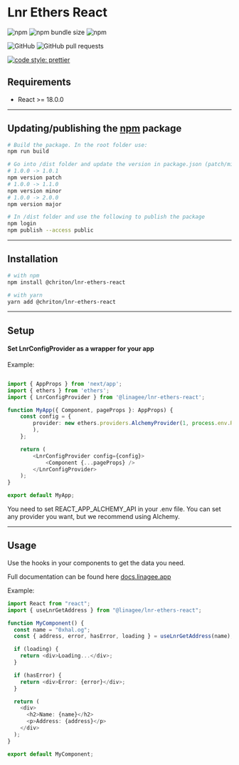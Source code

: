 
# Lnr Ethers React

![npm](https://img.shields.io/npm/v/@chriton/lnr-ethers-react)
![npm bundle size](https://img.shields.io/bundlephobia/min/@chriton/lnr-ethers-react)
![npm](https://img.shields.io/npm/dw/@chriton/lnr-ethers-react)

![GitHub](https://img.shields.io/github/license/Chriton/lnr-ethers-react)
![GitHub pull requests](https://img.shields.io/github/issues-pr-raw/Chriton/lnr-ethers-react)

[![code style: prettier](https://img.shields.io/badge/code_style-prettier-ff69b4.svg?style=flat-square)](https://github.com/prettier/prettier)

## Requirements

- React >= 18.0.0

---

## Updating/publishing the [npm](https://www.npmjs.com/) package

```bash
# Build the package. In the root folder use:
npm run build

# Go into /dist folder and update the version in package.json (patch/minor/major). You can do it manually or use one of the following commands:
# 1.0.0 -> 1.0.1
npm version patch
# 1.0.0 -> 1.1.0
npm version minor
# 1.0.0 -> 2.0.0
npm version major

# In /dist folder and use the following to publish the package
npm login
npm publish --access public
```

---

## Installation

```bash
# with npm
npm install @chriton/lnr-ethers-react

# with yarn
yarn add @chriton/lnr-ethers-react
```

---

## Setup

#### Set LnrConfigProvider as a wrapper for your app

Example:
```typescript jsx

import { AppProps } from 'next/app';
import { ethers } from 'ethers';
import { LnrConfigProvider } from '@linagee/lnr-ethers-react';

function MyApp({ Component, pageProps }: AppProps) {
    const config = {
        provider: new ethers.providers.AlchemyProvider(1, process.env.REACT_APP_ALCHEMY_API
        ),
    };

    return (
        <LnrConfigProvider config={config}>
            <Component {...pageProps} />
        </LnrConfigProvider>
    );
}

export default MyApp;
```

You need to set REACT_APP_ALCHEMY_API in your .env file.
You can set any provider you want, but we recommend using Alchemy.

---

## Usage

Use the hooks in your components to get the data you need.

Full documentation can be found here [docs.linagee.app](https://docs.linagee.app/docs/lnr-ethers-react/getting-started)

Example:

```typescript jsx
import React from "react";
import { useLnrGetAddress } from "@linagee/lnr-ethers-react";

function MyComponent() {
  const name = "0xhal.og";
  const { address, error, hasError, loading } = useLnrGetAddress(name);

  if (loading) {
    return <div>Loading...</div>;
  }

  if (hasError) {
    return <div>Error: {error}</div>;
  }

  return (
    <div>
      <h2>Name: {name}</h2>
      <p>Address: {address}</p>
    </div>
  );
}

export default MyComponent;
```
